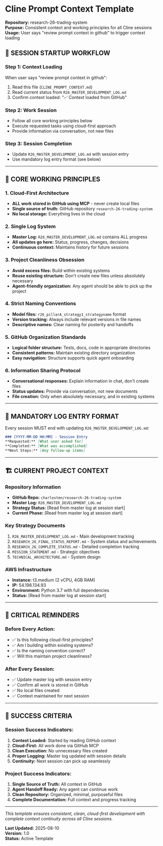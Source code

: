 # Cline Prompt Context Template
**Repository:** research-26-trading-system  
**Purpose:** Consistent context and working principles for all Cline sessions  
**Usage:** User says "review prompt context in github" to trigger context loading

## 🔄 SESSION STARTUP WORKFLOW

### Step 1: Context Loading
When user says "review prompt context in github":
1. Read this file (`CLINE_PROMPT_CONTEXT.md`)
2. Read current status from `R26_MASTER_DEVELOPMENT_LOG.md`
3. Confirm context loaded: "✅ Context loaded from GitHub"

### Step 2: Work Session
- Follow all core working principles below
- Execute requested tasks using cloud-first approach
- Provide information via conversation, not new files

### Step 3: Session Completion
- Update `R26_MASTER_DEVELOPMENT_LOG.md` with session entry
- Use mandatory log entry format (see below)

---

## 🎯 CORE WORKING PRINCIPLES

### 1. **Cloud-First Architecture**
- **ALL work stored in GitHub using MCP** - never create local files
- **Single source of truth:** GitHub repository `research-26-trading-system`
- **No local storage:** Everything lives in the cloud

### 2. **Single Log System**
- **Master Log:** `R26_MASTER_DEVELOPMENT_LOG.md` contains ALL progress
- **All updates go here:** Status, progress, changes, decisions
- **Continuous context:** Maintains history for future sessions

### 3. **Project Cleanliness Obsession**
- **Avoid excess files:** Build within existing systems
- **Reuse existing structure:** Don't create new files unless absolutely necessary
- **Agent-friendly organization:** Any agent should be able to pick up the project

### 4. **Strict Naming Conventions**
- **Model files:** `r26_pillarA_strategy1_strategyname` format
- **Version tracking:** Always include relevant versions in file names
- **Descriptive names:** Clear naming for posterity and handoffs

### 5. **GitHub Organization Standards**
- **Logical folder structure:** Tests, docs, code in appropriate directories
- **Consistent patterns:** Maintain existing directory organization
- **Easy navigation:** Structure supports quick agent onboarding

### 6. **Information Sharing Protocol**
- **Conversational responses:** Explain information in chat, don't create files
- **Status updates:** Provide via conversation, not new documents
- **File creation:** Only when absolutely necessary, and in existing systems

---

## 📝 MANDATORY LOG ENTRY FORMAT

Every session MUST end with updating `R26_MASTER_DEVELOPMENT_LOG.md`:

```markdown
### [YYYY-MM-DD HH:MM] - Session Entry
**Requested:** [What user asked for]
**Completed:** [What was accomplished]
**Next Steps:** [Any follow-up items]
```

---

## 🏗️ CURRENT PROJECT CONTEXT

### Repository Information
- **GitHub Repo:** `charlestmn/research-26-trading-system`
- **Master Log:** `R26_MASTER_DEVELOPMENT_LOG.md`
- **Strategy Status:** [Read from master log at session start]
- **Current Phase:** [Read from master log at session start]

### Key Strategy Documents
1. `R26_MASTER_DEVELOPMENT_LOG.md` - Main development tracking
2. `RESEARCH_26_FINAL_STATUS_REPORT.md` - System status and achievements
3. `RESEARCH_26_COMPLETE_STATUS.md` - Detailed completion tracking
4. `MISSION_STATEMENT.md` - Strategic objectives
5. `TECHNICAL_ARCHITECTURE.md` - System design

### AWS Infrastructure
- **Instance:** t3.medium (2 vCPU, 4GB RAM)
- **IP:** 54.198.134.93
- **Environment:** Python 3.7 with full dependencies
- **Status:** [Read from master log at session start]

---

## 🚨 CRITICAL REMINDERS

### Before Every Action:
- ✅ Is this following cloud-first principles?
- ✅ Am I building within existing systems?
- ✅ Is the naming convention correct?
- ✅ Will this maintain project cleanliness?

### After Every Session:
- ✅ Update master log with session entry
- ✅ Confirm all work is stored in GitHub
- ✅ No local files created
- ✅ Context maintained for next session

---

## 🎯 SUCCESS CRITERIA

### Session Success Indicators:
1. **Context Loaded:** Started by reading GitHub context
2. **Cloud-First:** All work done via GitHub MCP
3. **Clean Execution:** No unnecessary files created
4. **Proper Logging:** Master log updated with session details
5. **Continuity:** Next session can pick up seamlessly

### Project Success Indicators:
1. **Single Source of Truth:** All context in GitHub
2. **Agent Handoff Ready:** Any agent can continue work
3. **Clean Repository:** Organized, minimal, purposeful files
4. **Complete Documentation:** Full context and progress tracking

---

*This template ensures consistent, clean, cloud-first development with complete context continuity across all Cline sessions.*

**Last Updated:** 2025-08-10  
**Version:** 1.0  
**Status:** Active Template